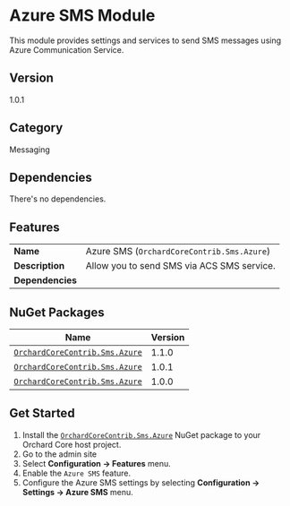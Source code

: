 # Azure SMS Module

This module provides settings and services to send SMS messages using Azure Communication Service.

## Version

1.0.1

## Category

Messaging

## Dependencies

There's no dependencies.

## Features

|                  |											|
|------------------|--------------------------------------------|
| **Name**         | Azure SMS (`OrchardCoreContrib.Sms.Azure`) |
| **Description**  | Allow you to send SMS via ACS SMS service.	|
| **Dependencies** |											|

## NuGet Packages

| Name                                                                                                    | Version |
|---------------------------------------------------------------------------------------------------------|---------|
| [`OrchardCoreContrib.Sms.Azure`](https://www.nuget.org/packages/OrchardCoreContrib.Sms.Azure/1.1.0)	  | 1.1.0   |
| [`OrchardCoreContrib.Sms.Azure`](https://www.nuget.org/packages/OrchardCoreContrib.Sms.Azure/1.0.1)	  | 1.0.1   |
| [`OrchardCoreContrib.Sms.Azure`](https://www.nuget.org/packages/OrchardCoreContrib.Sms.Azure/1.0.0)	  | 1.0.0   |

## Get Started

1. Install the [`OrchardCoreContrib.Sms.Azure`](https://www.nuget.org/packages/OrchardCoreContrib.Sms.Azure/) NuGet package to your Orchard Core host project.
2. Go to the admin site
3. Select **Configuration -> Features** menu.
4. Enable the `Azure SMS` feature.
5. Configure the Azure SMS settings by selecting **Configuration -> Settings -> Azure SMS** menu.
